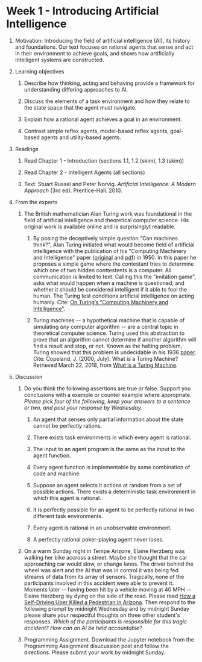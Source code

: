 # Week 1 - Introducing Artificial Intelligence

1. Motivation:  Introducing the field of artificial intelligence (AI), its history and foundations.  Our text focuses on rational agents that sense and act in their environment to achieve goals, and shows how artificially intelligent systems are constructed.

1. Learning objectives

    1. Describe how thinking, acting and behaving provide a framework for understanding differing approaches to AI.

    1. Discuss the elements of a task environment and how they relate to the state space that the agent must navigate.

    1. Explain how a rational agent achieves a goal in an environment.

    1. Contrast simple reflex agents, model-based reflex agents, goal-based agents and utility-based agents.

1. Readings
    1.  Read Chapter 1 - Introduction (sections 1.1, 1.2 (skim), 1.3 (skim))

    1.  Read Chapter 2 - Intelligent Agents (all sections)

    1.  Text: Stuart Russel and Peter Norvig. _Artificial Intelligence: A Modern Approach_ (3rd ed). Prentice-Hall. 2010.

1. From the experts

    1.  The British mathematician Alan Turing work was foundational in the field of artificial intelligence and theoretical computer science.  His original work is available online and is surprisinglyt readable.

        1.  By posing the deceptively simple question "Can machines think?", Alan Turing initiated what would become field of artificial intelligence with the publication of his "Computing Machinery and Intelligence" paper ([original](http://www.turingarchive.org/browse.php/B/9) and [pdf](https://www.csee.umbc.edu/courses/471/papers/turing.pdf)) in 1950.  In this paper he proposes a simple game where the contestant tries to determine which one of two hidden conttestents is a computer.  All communication is limited to text.  Calling this the "imitation game", asks what would happen when a machine is questioned, and whether it should be considered intelligent if it able to fool the human.  The Turing test conditions artificial intelligence on acting humanly.  Cite: [On Turing’s “Computing Machinery and Intelligence”](https://graehamdouglas.com/2013/12/27/on-turings-computing-machinery-and-intelligence/).

        1.  Turing machines -- a hypothetical machine that is capable of simulating *any* computer algorithm -- are a central topic in theoretical computer science.  Turing used this abstraction to prove that an algorithm cannot determine if another algorithm will find a result and stop, or not. Known as the halting problem, Turing showed that this problem is undecidable in his 1936 [paper](http://www.turingarchive.org/browse.php/B/12). Cite: Copeland, J. (2000, July). What is a Turing Machine? Retrieved March 22, 2018, from [What is a Turing Machine](http://www.alanturing.net/turing_archive/pages/reference%20articles/what%20is%20a%20turing%20machine.html).

1. Discussion

    1. Do you think the following assertions are true or false.  Support you conclusions with a example or counter example where appropriate.  _Please pick four of the following, keep your answers to a sentence or two, and post your response by Wednesday._

        1.  An agent that senses only partial information about the state cannot be perfectly rations.

        1.  There exists task environments in which every agent is rational.

        1.  The input to an agent program is the same as the input to the agent function.

        1.  Every agent function is implementable by some combination of code and machine.

        1.  Suppose an agent selects it actions at random from a set of possible actions.  There exists a deterministic task environment in which this agent is rational.

        1.  It is perfectly possible for an agent to be perfectly rational in two different task environments.

        1.  Every agent is rational in an unobservable environment.

        1.  A perfectly rational poker-playing agent never loses.

    1. On a warm Sunday night in Tempe Arizone, Elaine Herzberg was walking her bike accross a street.  Maybe she thought that the car approaching car would slow, or change lanes.  The driver behind the wheel was alert and the AI that was in control it was being fed streams of data from its array of sensors.  Tragically, none of the participants involved in this accident were able to prevent it.  Moments later -- having been hit by a vehicle moving at 40 MPH -- Elaine Herzberg lay dying on the side of the road.  Please read [How a Self-Driving Uber
Killed a Pedestrian in Arizona](https://www.nytimes.com/interactive/2018/03/20/us/self-driving-uber-pedestrian-killed.html).  Then respond to the following prompt by midnight Wednesday and by midnight Sunday please share your respectful thoughts on three other student's responses.  _Which of the participants is responsible for this tragic accident?  How can an AI be held accountable?_

    1. Programming Assignment.  Download the Jupyter notebook from the Programming Assignment disucussion post and follow the directions.  Please submit your work by midnight Sunday.   
